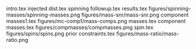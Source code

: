 intro.tex
injected dist.tex
spinning followup.tex
results.tex
figures/spinning-masses/spinning-masses.png
figures/mass-snr/mass-snr.png
component masses1.tex
figures/mc-comp1/mass-comps.png
masses.tex
component masses.tex
figures/compmasses/compmasses.png
spin.tex
figures/spins/spins.png
prior constraints.tex
figures/mass-ratio/mass-ratio.png
